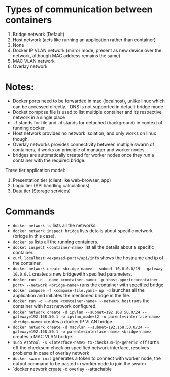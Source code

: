 # Types of communication between containers

1. Bridge network (Default) 
2. Host network (acts like running an application rather than container)
3. None
4. Docker IP VLAN network (mirror mode, present as new device over the network, although MAC address remains the same)
5. MAC VLAN network
6. Overlay network


# Notes:
- Docker ports need to be forwarded in mac (localhost), unlike linux which can be accessed directly.- DNS is not supported in default bridge mode
- Docket compose file is used to list multiple container and its respective network in a single place
- `-f` stands for file and `-d` stands for detached (background) in context of running docker
- Host network provides no network isolation, and only works on linux though.
- Overlay networks provides connectivity between multiple swarm of containers, it works on principle of manager and worker nodes.
- bridges are automatically created for worker nodes once they run a container with the required bridge.

Three tier application model:
1. Presentation tier (client like web-browser, app)
2. Logic tier (API handling calculations)
3. Data tier (Storage services)

# Commands

- `docker network ls` lists all the networks.
- `docker network inspect bridge` lists details about specific network (bridge in this case).
- `docker ps` lists all the running containers.
- `docket inspect <container-name>` list all the details about a specific container.
- `curl localhost:<exposed-port>/api/info` shows the hostname and ip of the container.
- `docker network create <bridge-name> --subnet 10.0.0.0/19 --gateway 10.0.0.1` creates a new bridgewith specified parameters.
- `docker run -d --name <container-name> -p <host-pport>:<container-port> --network <bridge-name>` runs the container with specified bridge.
- `docker compose -f <compose-file.yaml> up -d` launches all the application and initiates the mentioned bridge in the file.
- `docker run -d --name <container-name> --network host` runs the container with host network configured.
- `docker network create -d ipvlan --subnet=192.168.50.0/24 --gateway=192.168.50.1 -o ipvlan_mode=l2 -o parent=<interface-name> <bridge-name>` creates a docker IP VLAN bridge.
- `docker network create -d macvlan --subnet=192.168.50.0/24 --gateway=192.168.50.1 -o parent=<interface-name> <bridge-name>` creates a MAC VLAN bridge.
- `sudo ethtool -K <interface-name> tx-checksum-ip-generic off` turns off the checksum check on specified network interface, resolves problems in case of overlay network
- `docker swarm init` generates a token to connect with worker node, the output command to be pasted in worker node to join the swarm 
- `docker network create -d overlay --attachable <bridge-name>
